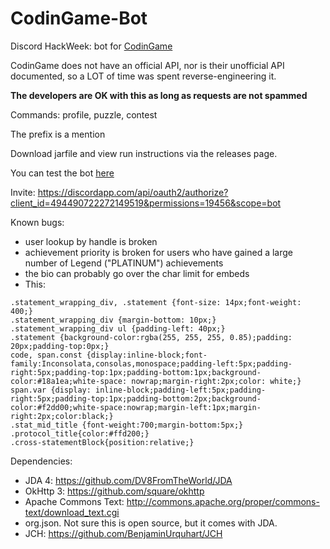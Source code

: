 # CodinGame-Bot

Discord HackWeek: bot for [CodinGame](https://www.codingame.com/)

CodinGame does not have an official API, nor is their unofficial API documented, so a LOT of time was spent reverse-engineering it.

**The developers are OK with this as long as requests are not spammed**

Commands:
profile,
puzzle, contest

The prefix is a mention

Download jarfile and view run instructions via the releases page.

You can test the bot [here](https://discord.gg/Xa94RwU)

Invite: https://discordapp.com/api/oauth2/authorize?client_id=494490722272149519&permissions=19456&scope=bot

Known bugs:
- user lookup by handle is broken
- achievement priority is broken for users who have gained a large number of Legend ("PLATINUM") achievements
- the bio can probably go over the char limit for embeds
- This:
```
.statement_wrapping_div, .statement {font-size: 14px;font-weight: 400;}
.statement_wrapping_div {margin-bottom: 10px;}
.statement_wrapping_div ul {padding-left: 40px;}
.statement {background-color:rgba(255, 255, 255, 0.85);padding: 20px;padding-top:0px;}
code, span.const {display:inline-block;font-family:Inconsolata,consolas,monospace;padding-left:5px;padding-right:5px;padding-top:1px;padding-bottom:1px;background-color:#18a1ea;white-space: nowrap;margin-right:2px;color: white;}
span.var {display: inline-block;padding-left:5px;padding-right:5px;padding-top:1px;padding-bottom:2px;background-color:#f2dd00;white-space:nowrap;margin-left:1px;margin-right:2px;color:black;}
.stat_mid_title {font-weight:700;margin-bottom:5px;}
.protocol_title{color:#ffd200;}
.cross-statementBlock{position:relative;}
```

Dependencies:
- JDA 4: https://github.com/DV8FromTheWorld/JDA
- OkHttp 3: https://github.com/square/okhttp
- Apache Commons Text: http://commons.apache.org/proper/commons-text/download_text.cgi
- org.json. Not sure this is open source, but it comes with JDA.
- JCH: https://github.com/BenjaminUrquhart/JCH
